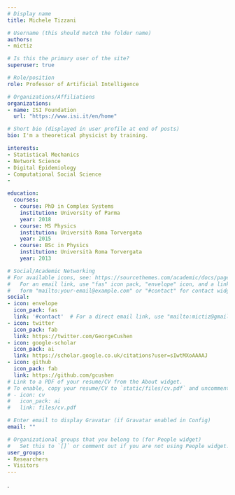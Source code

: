 ```yaml
---
# Display name
title: Michele Tizzani

# Username (this should match the folder name)
authors:
- mictiz

# Is this the primary user of the site?
superuser: true

# Role/position
role: Professor of Artificial Intelligence

# Organizations/Affiliations
organizations:
- name: ISI Foundation
  url: "https://www.isi.it/en/home"

# Short bio (displayed in user profile at end of posts)
bio: I'm a theoretical physicist by training. 

interests:
- Statistical Mechanics
- Network Science
- Digital Epidemiology
- Computational Social Science
- 

education:
  courses:
  - course: PhD in Complex Systems
    institution: University of Parma
    year: 2018
  - course: MS Physics
    institution: Università Roma Torvergata
    year: 2015
  - course: BSc in Physics
    institution: Università Roma Torvergata
    year: 2013

# Social/Academic Networking
# For available icons, see: https://sourcethemes.com/academic/docs/page-builder/#icons
#   For an email link, use "fas" icon pack, "envelope" icon, and a link in the
#   form "mailto:your-email@example.com" or "#contact" for contact widget.
social:
- icon: envelope
  icon_pack: fas
  link: '#contact'  # For a direct email link, use "mailto:mictiz@gmail.com".
- icon: twitter
  icon_pack: fab
  link: https://twitter.com/GeorgeCushen
- icon: google-scholar
  icon_pack: ai
  link: https://scholar.google.co.uk/citations?user=sIwtMXoAAAAJ
- icon: github
  icon_pack: fab
  link: https://github.com/gcushen
# Link to a PDF of your resume/CV from the About widget.
# To enable, copy your resume/CV to `static/files/cv.pdf` and uncomment the lines below.
# - icon: cv
#   icon_pack: ai
#   link: files/cv.pdf

# Enter email to display Gravatar (if Gravatar enabled in Config)
email: ""

# Organizational groups that you belong to (for People widget)
#   Set this to `[]` or comment out if you are not using People widget.
user_groups:
- Researchers
- Visitors
---
```


.
